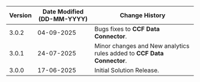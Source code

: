 | **Version** | **Date Modified (DD-MM-YYYY)** | **Change History**                                                     |
|-------------|--------------------------------|------------------------------------------------------------------------|
| 3.0.2       | 04-09-2025                     | Bugs fixes to **CCF Data Connector**.                                  |
| 3.0.1       | 24-07-2025                     | Minor changes and New analytics rules added to **CCF Data Connector**. |
| 3.0.0       | 17-06-2025                     | Initial Solution Release.                                              |